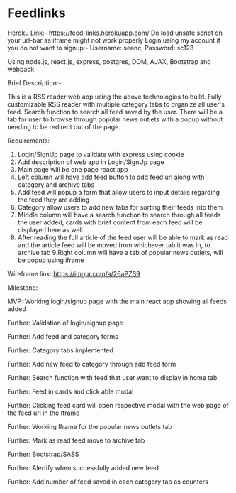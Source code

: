 # Feedlinks
Heroku Link:- https://feed-links.herokuapp.com/
Do load unsafe script on your url-bar as iframe might not work properly
Login using my account if you do not want to signup:- Username: seanc, Password: sc123

Using node.js, react.js, express, postgres, DOM, AJAX, Bootstrap and webpack

Brief Description:-

This is a RSS reader web app using the above technologies to build. Fully customizable RSS reader with multiple category tabs to organize all user's feed. Search function to search all feed saved by the user. There will be a tab for user to browse through popular news outlets with a popup without needing to be redirect out of the page.

Requirements:-
1. Login/SignUp page to validate with express using cookie
2. Add description of web app in Login/SignUp page
3. Main page will be one page react app
4. Left column will have add feed button to add feed url along with category and archive tabs
5. Add feed will popup a form that allow users to input details regarding the feed they are adding
6. Category allow users to add new tabs for sorting their feeds into them
7. Middle column will have a search function to search through all feeds the user added, cards with brief content from each feed will be displayed here as well
8. After reading the full article of the feed user will be able to mark as read and the article feed will be moved from whichever tab it was in, to archive tab
9.Right column will have a tab of popular news outlets, will be popup using iframe

Wireframe link: https://imgur.com/a/26aPZS9

Milestone:-

MVP: Working login/signup page with the main react app showing all feeds added

Further: Validation of login/signup page

Further: Add feed and category forms

Further: Category tabs implemented

Further: Add new feed to category through add feed form

Further: Search function with feed that user want to display in home tab

Further: Feed in cards and click able modal

Further: Clicking feed card will open respective modal with the web page of the feed url in the Iframe

Further: Working Iframe for the popular news outlets tab

Further: Mark as read feed move to archive tab

Further: Bootstrap/SASS

Further: Alertify when successfully added new feed

Further: Add number of feed saved in each category tab as counters